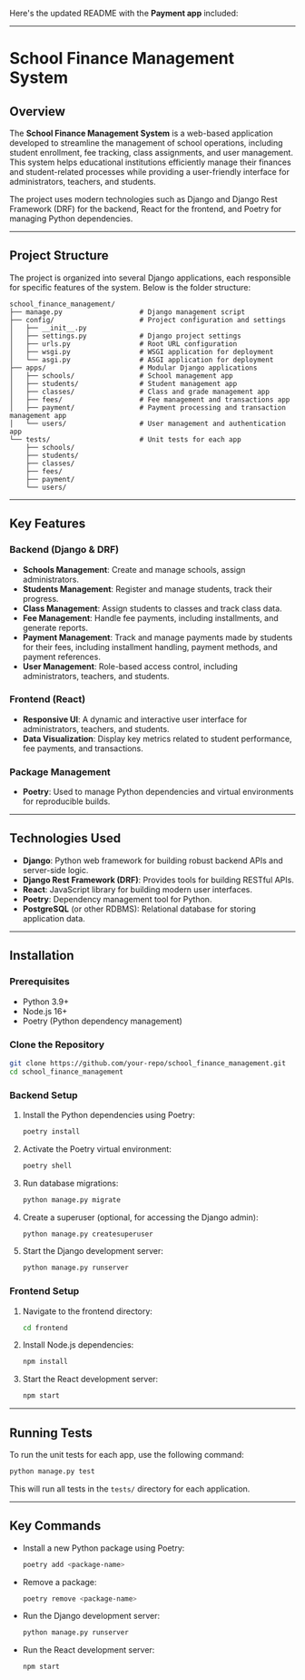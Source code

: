 Here's the updated README with the **Payment app** included:

---

# School Finance Management System

## Overview

The **School Finance Management System** is a web-based application developed to streamline the management of school operations, including student enrollment, fee tracking, class assignments, and user management. This system helps educational institutions efficiently manage their finances and student-related processes while providing a user-friendly interface for administrators, teachers, and students.

The project uses modern technologies such as Django and Django Rest Framework (DRF) for the backend, React for the frontend, and Poetry for managing Python dependencies.

---

## Project Structure

The project is organized into several Django applications, each responsible for specific features of the system. Below is the folder structure:

```
school_finance_management/
├── manage.py                   # Django management script
├── config/                     # Project configuration and settings
│   ├── __init__.py
│   ├── settings.py             # Django project settings
│   ├── urls.py                 # Root URL configuration
│   ├── wsgi.py                 # WSGI application for deployment
│   └── asgi.py                 # ASGI application for deployment
├── apps/                       # Modular Django applications
│   ├── schools/                # School management app
│   ├── students/               # Student management app
│   ├── classes/                # Class and grade management app
│   ├── fees/                   # Fee management and transactions app
│   ├── payment/                # Payment processing and transaction management app
│   └── users/                  # User management and authentication app
└── tests/                      # Unit tests for each app
    ├── schools/
    ├── students/
    ├── classes/
    ├── fees/
    ├── payment/
    └── users/
```

---

## Key Features

### **Backend (Django & DRF)**

- **Schools Management**: Create and manage schools, assign administrators.
- **Students Management**: Register and manage students, track their progress.
- **Class Management**: Assign students to classes and track class data.
- **Fee Management**: Handle fee payments, including installments, and generate reports.
- **Payment Management**: Track and manage payments made by students for their fees, including installment handling, payment methods, and payment references.
- **User Management**: Role-based access control, including administrators, teachers, and students.

### **Frontend (React)**

- **Responsive UI**: A dynamic and interactive user interface for administrators, teachers, and students.
- **Data Visualization**: Display key metrics related to student performance, fee payments, and transactions.

### **Package Management**

- **Poetry**: Used to manage Python dependencies and virtual environments for reproducible builds.

---

## Technologies Used

- **Django**: Python web framework for building robust backend APIs and server-side logic.
- **Django Rest Framework (DRF)**: Provides tools for building RESTful APIs.
- **React**: JavaScript library for building modern user interfaces.
- **Poetry**: Dependency management tool for Python.
- **PostgreSQL** (or other RDBMS): Relational database for storing application data.

---

## Installation

### **Prerequisites**

- Python 3.9+
- Node.js 16+
- Poetry (Python dependency management)

### **Clone the Repository**

```bash
git clone https://github.com/your-repo/school_finance_management.git
cd school_finance_management
```

### **Backend Setup**

1. Install the Python dependencies using Poetry:

   ```bash
   poetry install
   ```

2. Activate the Poetry virtual environment:

   ```bash
   poetry shell
   ```

3. Run database migrations:

   ```bash
   python manage.py migrate
   ```

4. Create a superuser (optional, for accessing the Django admin):

   ```bash
   python manage.py createsuperuser
   ```

5. Start the Django development server:
   ```bash
   python manage.py runserver
   ```

### **Frontend Setup**

1. Navigate to the frontend directory:

   ```bash
   cd frontend
   ```

2. Install Node.js dependencies:

   ```bash
   npm install
   ```

3. Start the React development server:
   ```bash
   npm start
   ```

---

## Running Tests

To run the unit tests for each app, use the following command:

```bash
python manage.py test
```

This will run all tests in the `tests/` directory for each application.

---

## Key Commands

- Install a new Python package using Poetry:

  ```bash
  poetry add <package-name>
  ```

- Remove a package:

  ```bash
  poetry remove <package-name>
  ```

- Run the Django development server:

  ```bash
  python manage.py runserver
  ```

- Run the React development server:
  ```bash
  npm start
  ```
